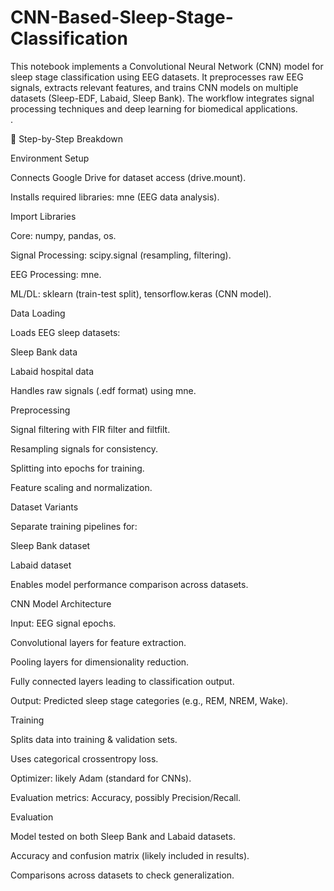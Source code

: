# CNN-Based-Sleep-Stage-Classification
This notebook implements a Convolutional Neural Network (CNN) model for sleep stage classification using EEG datasets. It preprocesses raw EEG signals, extracts relevant features, and trains CNN models on multiple datasets (Sleep-EDF, Labaid, Sleep Bank). The workflow integrates signal processing techniques and deep learning for biomedical applications.\
.

🔑 Step-by-Step Breakdown

Environment Setup

Connects Google Drive for dataset access (drive.mount).

Installs required libraries: mne (EEG data analysis).

Import Libraries

Core: numpy, pandas, os.

Signal Processing: scipy.signal (resampling, filtering).

EEG Processing: mne.

ML/DL: sklearn (train-test split), tensorflow.keras (CNN model).

Data Loading

Loads EEG sleep datasets:

Sleep Bank data

Labaid hospital data

Handles raw signals (.edf format) using mne.

Preprocessing

Signal filtering with FIR filter and filtfilt.

Resampling signals for consistency.

Splitting into epochs for training.

Feature scaling and normalization.

Dataset Variants

Separate training pipelines for:

Sleep Bank dataset

Labaid dataset

Enables model performance comparison across datasets.

CNN Model Architecture

Input: EEG signal epochs.

Convolutional layers for feature extraction.

Pooling layers for dimensionality reduction.

Fully connected layers leading to classification output.

Output: Predicted sleep stage categories (e.g., REM, NREM, Wake).

Training

Splits data into training & validation sets.

Uses categorical crossentropy loss.

Optimizer: likely Adam (standard for CNNs).

Evaluation metrics: Accuracy, possibly Precision/Recall.

Evaluation

Model tested on both Sleep Bank and Labaid datasets.

Accuracy and confusion matrix (likely included in results).

Comparisons across datasets to check generalization.
